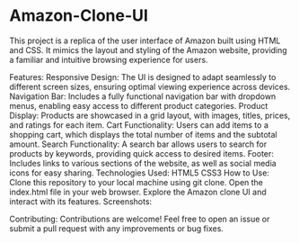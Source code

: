 # Amazon-Clone-UI
This project is a replica of the user interface of Amazon built using HTML and CSS. It mimics the layout and styling of the Amazon website, providing a familiar and intuitive browsing experience for users.

Features:
Responsive Design: The UI is designed to adapt seamlessly to different screen sizes, ensuring optimal viewing experience across devices.
Navigation Bar: Includes a fully functional navigation bar with dropdown menus, enabling easy access to different product categories.
Product Display: Products are showcased in a grid layout, with images, titles, prices, and ratings for each item.
Cart Functionality: Users can add items to a shopping cart, which displays the total number of items and the subtotal amount.
Search Functionality: A search bar allows users to search for products by keywords, providing quick access to desired items.
Footer: Includes links to various sections of the website, as well as social media icons for easy sharing.
Technologies Used:
HTML5
CSS3
How to Use:
Clone this repository to your local machine using git clone.
Open the index.html file in your web browser.
Explore the Amazon clone UI and interact with its features.
Screenshots:


Contributing:
Contributions are welcome! Feel free to open an issue or submit a pull request with any improvements or bug fixes.

